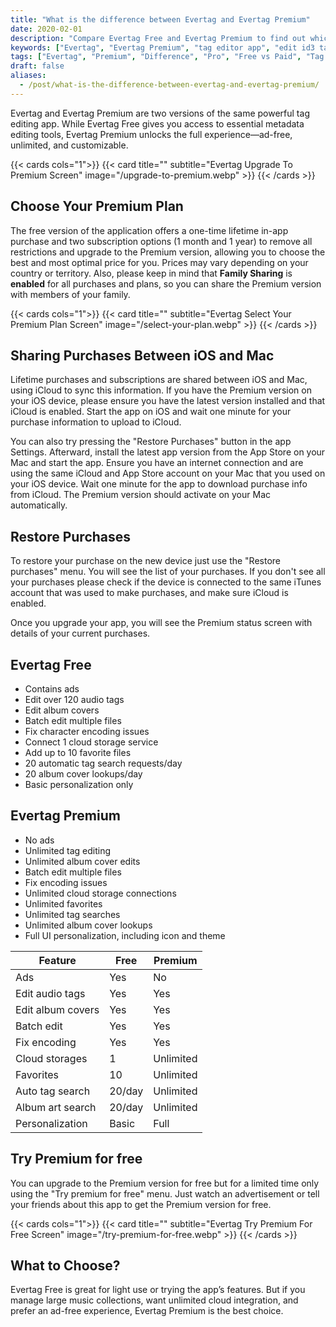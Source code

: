 ```yaml
---
title: "What is the difference between Evertag and Evertag Premium"
date: 2020-02-01
description: "Compare Evertag Free and Evertag Premium to find out which version best fits your needs. See all limits, features, and pricing options."
keywords: ["Evertag", "Evertag Premium", "tag editor app", "edit id3 tags", "iOS tag editor", "cloud music", "premium upgrade", "ad-free tag editor", "in-app purchase"]
tags: ["Evertag", "Premium", "Difference", "Pro", "Free vs Paid", "Tag Editor App"]
draft: false
aliases:
  - /post/what-is-the-difference-between-evertag-and-evertag-premium/
---
```



Evertag and Evertag Premium are two versions of the same powerful tag editing app. While Evertag Free gives you access to essential metadata editing tools, Evertag Premium unlocks the full experience—ad-free, unlimited, and customizable.

{{< cards cols="1">}}
  {{< card title="" subtitle="Evertag Upgrade To Premium Screen" image="/upgrade-to-premium.webp" >}}
{{< /cards >}}

## Choose Your Premium Plan

The free version of the application offers a one-time lifetime in-app purchase and two subscription options (1 month and 1 year) to remove all restrictions and upgrade to the Premium version, allowing you to choose the best and most optimal price for you. Prices may vary depending on your country or territory. Also, please keep in mind that **Family Sharing** is **enabled** for all purchases and plans, so you can share the Premium version with members of your family.

{{< cards cols="1">}}
  {{< card title="" subtitle="Evertag Select Your Premium Plan Screen" image="/select-your-plan.webp" >}}
{{< /cards >}}

## Sharing Purchases Between iOS and Mac

 Lifetime purchases and subscriptions are shared between iOS and Mac, using iCloud to sync this information. If you have the Premium version on your iOS device, please ensure you have the latest version installed and that iCloud is enabled. Start the app on iOS and wait one minute for your purchase information to upload to iCloud.

You can also try pressing the "Restore Purchases" button in the app Settings. Afterward, install the latest app version from the App Store on your Mac and start the app. Ensure you have an internet connection and are using the same iCloud and App Store account on your Mac that you used on your iOS device. Wait one minute for the app to download purchase info from iCloud. The Premium version should activate on your Mac automatically.

## Restore Purchases

To restore your purchase on the new device just use the "Restore purchases" menu. You will see the list of your purchases. If you don't see all your purchases please check if the device is connected to the same iTunes account that was used to make purchases, and make sure iCloud is enabled.

Once you upgrade your app, you will see the Premium status screen with details of your current purchases.

## Evertag Free

- Contains ads
- Edit over 120 audio tags
- Edit album covers
- Batch edit multiple files
- Fix character encoding issues
- Connect 1 cloud storage service
- Add up to 10 favorite files
- 20 automatic tag search requests/day
- 20 album cover lookups/day
- Basic personalization only

## Evertag Premium

- No ads
- Unlimited tag editing
- Unlimited album cover edits
- Batch edit multiple files
- Fix encoding issues
- Unlimited cloud storage connections
- Unlimited favorites
- Unlimited tag searches
- Unlimited album cover lookups
- Full UI personalization, including icon and theme

| Feature | Free | Premium |
|--------|------|---------|
| Ads | Yes | No |
| Edit audio tags | Yes | Yes |
| Edit album covers | Yes | Yes |
| Batch edit | Yes | Yes |
| Fix encoding | Yes | Yes |
| Cloud storages | 1 | Unlimited |
| Favorites | 10 | Unlimited |
| Auto tag search | 20/day | Unlimited |
| Album art search | 20/day | Unlimited |
| Personalization | Basic | Full |


## Try Premium for free

You can upgrade to the Premium version for free but for a limited time only using the "Try premium for free" menu. Just watch an advertisement or tell your friends about this app to get the Premium version for free.

{{< cards cols="1">}}
  {{< card title="" subtitle="Evertag Try Premium For Free Screen" image="/try-premium-for-free.webp" >}}
{{< /cards >}}

## What to Choose?

Evertag Free is great for light use or trying the app’s features. But if you manage large music collections, want unlimited cloud integration, and prefer an ad-free experience, Evertag Premium is the best choice.
